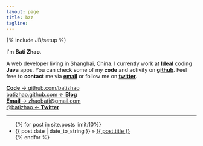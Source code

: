 ```yaml
---
layout: page
title: bzz
tagline: 
---
```

{% include JB/setup %}

I'm **Bati Zhao**.

A web developer living in Shanghai, China. I currently work at **<a href="http://www.ideal.sh.cn/">Ideal</a>**
  coding **Java** apps. You can check some of my **code** and activity on **<a href="https://github.com/batizhao/">github</a>**. Feel free to **contact** me via **<a href="mailto:zhaobati@gmail.com">email</a>** or follow me on **<a href="https://twitter.com/batizhao">twitter</a>**.

<div id="homelinks">
  <div class="span-left code">
    <a href="https://github.com/batizhao/"><b>Code</b> → github.com/batizhao</a>
  </div>
  <div class="span-right last blog">
    <a href="http://batizhao.github.com">batizhao.github.com ← <b>Blog</b></a>
  </div>
  <div class="span-left email">
    <a href="mailto:zhaobati@gmail.com"><b>Email</b> → zhaobati@gmail.com</a>
  </div>
  <div class="span-right last twitter">
    <a href="https://twitter.com/batizhao">@batizhao ← <b>Twitter</b></a>
  </div>
</div>

<hr />

<ul class="posts" style="clear:both">  
  {% for post in site.posts  limit:10%}
    <li><span>{{ post.date | date_to_string }}</span> &raquo; <a href="{{ BASE_PATH }}{{ post.url }}">{{ post.title }}</a></li>
  {% endfor %}
</ul>

